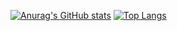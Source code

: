 [![Anurag's GitHub stats](https://github-readme-stats.vercel.app/api?username=AziRixXOffi&show_icons=true&theme=dracula)](https://github.com/anuraghazra/github-readme-stats)
[![Top Langs](https://github-readme-stats.vercel.app/api/top-langs/?username=AziRixXOffi)](https://github.com/anuraghazra/github-readme-stats)
